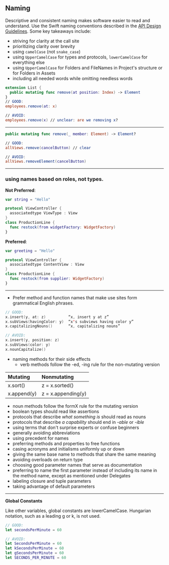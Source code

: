 ## Naming


Descriptive and consistent naming makes software easier to read and understand. Use the Swift naming conventions described in the [API Design Guidelines](https://swift.org/documentation/api-design-guidelines/). Some key takeaways include:

- striving for clarity at the call site
- prioritizing clarity over brevity
- using `camelCase` (not `snake_case`)
- using `UpperCamelCase` for types and protocols, `lowerCamelCase` for everything else
- using `UpperCamelCase` for Folders and FileNames in Project's structure or for Folders in Assets
- including all needed words while omitting needless words

```swift
extension List {
  public mutating func remove(at position: Index) -> Element
}
// GOOD:
employees.remove(at: x)

// AVOID:
employees.remove(x) // unclear: are we removing x?
```
---
```swift
public mutating func remove(_ member: Element) -> Element?

// GOOD:
allViews.remove(cancelButton) // clear

// AVOID:
allViews.removeElement(cancelButton)
```
---  
### using names based on roles, not types. 

**Not Preferred**:
```swift
var string = "Hello"

protocol ViewController {
  associatedtype ViewType : View
}
class ProductionLine {
  func restock(from widgetFactory: WidgetFactory)
}
```
**Preferred**:
```swift
var greeting = "Hello"

protocol ViewController {
  associatedtype ContentView : View
}
class ProductionLine {
  func restock(from supplier: WidgetFactory)
}
```
---  

- Prefer method and function names that make use sites form grammatical English phrases.

```swift
// GOOD:
x.insert(y, at: z)          “x, insert y at z”
x.subViews(havingColor: y)  “x's subviews having color y”
x.capitalizingNouns()       “x, capitalizing nouns”

// AVOID:
x.insert(y, position: z)
x.subViews(color: y)
x.nounCapitalize()
```
- naming methods for their side effects
  - verb methods follow the -ed, -ing rule for the non-mutating version

| Mutating  | Nonmutating  |
|:----------|:----------|
| x.sort()    | z = x.sorted()    |
| x.append(y)    | z = x.appending(y)    |


  - noun methods follow the formX rule for the mutating version
  - boolean types should read like assertions
  - protocols that describe _what something is_ should read as nouns
  - protocols that describe _a capability_ should end in _-able_ or _-ible_
- using terms that don't surprise experts or confuse beginners
- generally avoiding abbreviations
- using precedent for names
- preferring methods and properties to free functions
- casing acronyms and initialisms uniformly up or down
- giving the same base name to methods that share the same meaning
- avoiding overloads on return type
- choosing good parameter names that serve as documentation
- preferring to name the first parameter instead of including its name in the method name, except as mentioned under Delegates
- labeling closure and tuple parameters
- taking advantage of default parameters
---
**Global Constants**

Like other variables, global constants are lowerCamelCase. Hungarian notation, such as a 
leading g or k, is not used. 
```swift 
// GOOD:
let secondsPerMinute = 60

// AVOID:
let SecondsPerMinute = 60
let kSecondsPerMinute = 60
let gSecondsPerMinute = 60
let SECONDS_PER_MINUTE = 60
```

